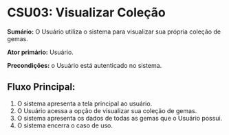 # CSU03: Visualizar Coleção

**Sumário:** O Usuário utiliza o sistema para visualizar sua própria coleção de gemas.

**Ator primário:** Usuário.

**Precondições:** o Usuário está autenticado no sistema.

## Fluxo Principal:
1. O sistema apresenta a tela principal ao usuário.
2. O Usuário acessa a opção de visualizar sua coleção de gemas.
5. O sistema apresenta os dados de todas as gemas que o Usuário possui.
6. O sistema encerra o caso de uso.